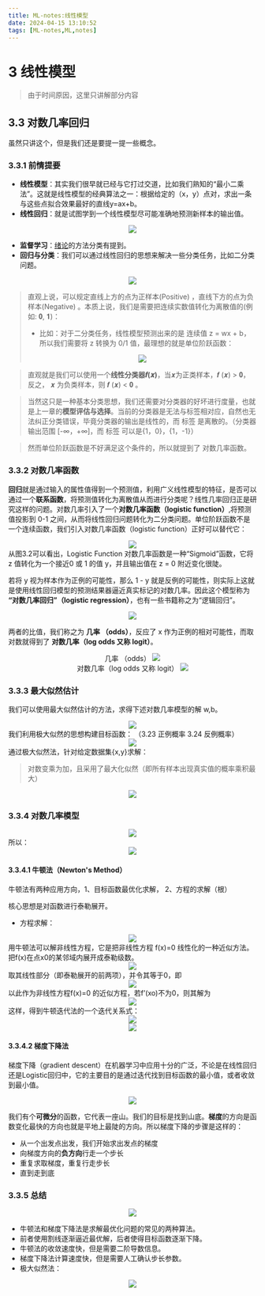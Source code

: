 ```yaml
---
title: ML-notes:线性模型
date: 2024-04-15 13:10:52
tags: [ML-notes,ML,notes]
---
```


# 3 线性模型
> 由于时间原因，这里只讲解部分内容

## 3.3 <a name='3.3'>对数几率回归</a>
虽然只讲这个，但是我们还是要提一提一些概念。

### 3.3.1 <a name='3.3.1'>前情提要</a>
- **线性模型**：其实我们很早就已经与它打过交道，比如我们熟知的“最小二乘法”。这就是线性模型的经典算法之一：根据给定的（x，y）点对，求出一条与这些点拟合效果最好的直线y=ax+b。
- **线性回归**：就是试图学到一个线性模型尽可能准确地预测新样本的输出值。
<div align=center>
<img src="/img/pics/3-1.png" />
</div>

- **监督学习**：[绪论](./绪论.md)的方法分类有提到。
- **回归与分类**：我们可以通过线性回归的思想来解决一些分类任务，比如二分类问题。
<div align=center>
<img src="/img/pics/3-2.png" />
</div>

> 直观上说，可以规定直线上方的点为正样本(Positive) ，直线下方的点为负样本(Negative) 。本质上说，我们是需要把连续实数值转化为离散值的(例如: 𝟎, 𝟏)：
> - 比如：对于二分类任务，线性模型预测出来的是 连续值 z = wx + b，所以我们需要将 z  转换为 0/1 值，最理想的就是单位阶跃函数：
><div align=center>
><img src="/img/pics/3-3.png" />
></div>
>

> 直观就是我们可以使用一个**线性分类器𝒇(𝒙)**，当𝒙为正类样本，𝒇 (𝒙) > 𝟎，反之， 𝒙 为负类样本，则 𝒇 (𝒙) < 𝟎 。

> 当然这只是一种基本分类思想，我们还需要对分类器的好坏进行度量，也就是上一章的**模型评估与选择**。当前的分类器是无法与标签相对应，自然也无法纠正分类错误，毕竟分类器的输出是线性的，而 标签 是离散的。（分类器 输出范围 [-∞，+∞]，而 标签 可以是{1，0}，{1，-1}）

> 然而单位阶跃函数是不好满足这个条件的，所以就提到了 对数几率函数。

### 3.3.2 <a name='3.3.2'>对数几率函数</a>
**回归**就是通过输入的属性值得到一个预测值，利用广义线性模型的特征，是否可以通过一个**联系函数**，将预测值转化为离散值从而进行分类呢？线性几率回归正是研究这样的问题。对数几率引入了一个**对数几率函数（logistic function）**,将预测值投影到 0-1 之间，从而将线性回归问题转化为二分类问题。单位阶跃函数不是一个连续函数，我们引入对数几率函数（logistic function）正好可以替代它：
<div align=center>
<img src="/img/pics/3-4.png" />
</div>
从图3.2可以看出，Logistic Function 对数几率函数是一种“Sigmoid”函数，它将 z 值转化为一个接近0 或 1 的值 y，并且输出值在 z = 0 附近变化很陡。

若将 y 视为样本作为正例的可能性，那么 1 - y 就是反例的可能性，则实际上这就是使用线性回归模型的预测结果器逼近真实标记的对数几率。因此这个模型称为 **“对数几率回归”（logistic regression）**，也有一些书籍称之为“逻辑回归”。
<div align=center>
<img src="/img/pics/3-8.png" />
</div>

两者的比值，我们称之为 **几率 （odds）**，反应了 x 作为正例的相对可能性，而取对数就得到了 **对数几率（log odds 又称 logit）**。

<div align=center>
几率 （odds）
<img src="/img/pics/3-6.png" />
</div>
<div align=center>
对数几率（log odds 又称 logit）
<img src="/img/pics/3-7.png" />
</div>

### 3.3.3 <a name='3.3.3'>最大似然估计</a>
我们可以使用最大似然估计的方法，求得下述对数几率模型的解 w,b。

<div align=center>
<img src="/img/pics/3-9.png" />
</div>
我们利用极大似然的思想构建目标函数：
（3.23 正例概率 3.24 反例概率）
<div align=center>
<img src="/img/pics/3-10.png" />
</div>
通过极大似然法，针对给定数据集{x,y}求解：

> 对数变乘为加，且采用了最大化似然（即所有样本出现真实值的概率乘积最大）
<div align=center>
<img src="/img/pics/3-11.png" />
</div>

### 3.3.4 <a name='3.3.4'>对数几率模型</a>
<div align=center>
<img src="/img/pics/3-12.png" />
</div>
所以：
<div align=center>
<img src="/img/pics/3-13.png" />
</div>

#### 3.3.4.1 <a name='3.3.4.1'>牛顿法（Newton's Method）</a>
牛顿法有两种应用方向，1、目标函数最优化求解， 2、方程的求解（根）

核心思想是对函数进行泰勒展开。
- 方程求解：
<div align=center>
<img src="/img/pics/3-15.png" />
</div>
用牛顿法可以解非线性方程，它是把非线性方程 f(x)=0 线性化的一种近似方法。把f(x)在点x0的某邻域内展开成泰勒级数。
<div align=center>
<img src="/img/pics/3-14.png" />
</div>
取其线性部分（即泰勒展开的前两项），并令其等于0，即
<div align=center>
<img src="/img/pics/3-16.png" />
</div>
以此作为非线性方程f(x)=0 的近似方程，若f’(xo)不为0，则其解为
<div align=center>
<img src="/img/pics/3-17.png" />
</div>
这样，得到牛顿迭代法的一个迭代关系式：
<div align=center>
<img src="/img/pics/3-18.png" />
</div>
<div align=center>
<img src="/img/pics/3-19.png" />
</div>

#### 3.3.4.2 <a name='3.3.4.2'>梯度下降法</a>
梯度下降（gradient descent）在机器学习中应用十分的广泛，不论是在线性回归还是Logistic回归中，它的主要目的是通过迭代找到目标函数的最小值，或者收敛到最小值。
<div align=center>
<img src="/img/pics/3-20.png" />
</div>

我们有个**可微分**的函数，它代表一座山。我们的目标是找到山底。**梯度**的方向是函数变化最快的方向也就是平地上最陡的方向。所以梯度下降的步骤是这样的：
- 从一个出发点出发，我们开始求出发点的梯度
- 向梯度方向的**负方向**行走一个步长
- 重复求取梯度，重复行走步长
- 直到走到底

### 3.3.5 <a name='3.3.5'>总结</a>
<div align=center>
<img src="/img/pics/3-21.png" />
</div>

- 牛顿法和梯度下降法是求解最优化问题的常见的两种算法。
- 前者使用割线逐渐逼近最优解，后者使得目标函数逐渐下降。
- 牛顿法的收敛速度快，但是需要二阶导数信息。
- 梯度下降法计算速度快，但是需要人工确认步长参数。
- 极大似然法：
<div align=center>
<img src="/img/pics/3-22.png" />
</div>

